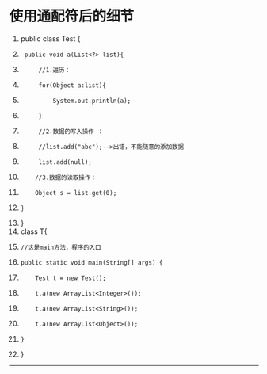 ﻿
# 使用通配符后的细节




1.  public class Test {
2.      public void a(List<?> list){
3.          //1.遍历：
4.          for(Object a:list){
5.              System.out.println(a);
6.          }
7.          //2.数据的写入操作 ：
8.          //list.add("abc");-->出错，不能随意的添加数据
9.          list.add(null);
10.         //3.数据的读取操作：
11.         Object s = list.get(0);
12.     }
13. }
14. class T{
15.     //这是main方法，程序的入口
16.     public static void main(String[] args) {
17.         Test t = new Test();
18.         t.a(new ArrayList<Integer>());
19.         t.a(new ArrayList<String>());
20.         t.a(new ArrayList<Object>());
21.     }
22. } 






------------------------------------------------------------


